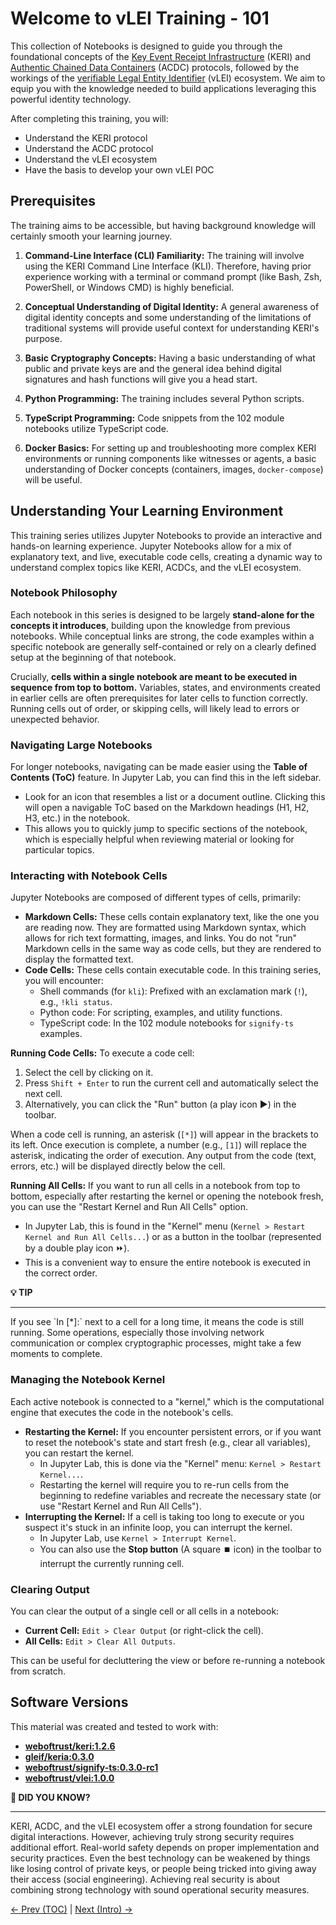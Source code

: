 # Welcome to vLEI Training - 101

This collection of Notebooks is designed to guide you through the foundational concepts of the [Key Event Receipt Infrastructure](https://trustoverip.github.io/tswg-keri-specification/) (KERI) and [Authentic Chained Data Containers](https://trustoverip.github.io/tswg-acdc-specification/) (ACDC) protocols, followed by the workings of the [verifiable Legal Entity Identifier](https://www.gleif.org/en/organizational-identity/introducing-the-verifiable-lei-vlei/introducing-the-vlei-ecosystem-governance-framework) (vLEI) ecosystem. We aim to equip you with the knowledge needed to build applications leveraging this powerful identity technology.

After completing this training, you will:
- Understand the KERI protocol
- Understand the ACDC protocol
- Understand the vLEI ecosystem
- Have the basis to develop your own vLEI POC


## Prerequisites

The training aims to be accessible, but having background knowledge will certainly smooth your learning journey.

1.  **Command-Line Interface (CLI) Familiarity:** The training will involve using the KERI Command Line Interface (KLI). Therefore, having prior experience working with a terminal or command prompt (like Bash, Zsh, PowerShell, or Windows CMD) is highly beneficial. 

2.  **Conceptual Understanding of Digital Identity:** A general awareness of digital identity concepts and some understanding of the limitations of traditional systems will provide useful context for understanding KERI's purpose.

3.  **Basic Cryptography Concepts:** Having a basic understanding of what public and private keys are and the general idea behind digital signatures and hash functions will give you a head start.

4.  **Python Programming:** The training includes several Python scripts.

5.  **TypeScript Programming:** Code snippets from the 102 module notebooks utilize TypeScript code. 

6.  **Docker Basics:** For setting up and troubleshooting more complex KERI environments or running components like witnesses or agents, a basic understanding of Docker concepts (containers, images, `docker-compose`) will be useful.

## Understanding Your Learning Environment

This training series utilizes Jupyter Notebooks to provide an interactive and hands-on learning experience. Jupyter Notebooks allow for a mix of explanatory text, and live, executable code cells, creating a dynamic way to understand complex topics like KERI, ACDCs, and the vLEI ecosystem.

### Notebook Philosophy

Each notebook in this series is designed to be largely **stand-alone for the concepts it introduces**, building upon the knowledge from previous notebooks. While conceptual links are strong, the code examples within a specific notebook are generally self-contained or rely on a clearly defined setup at the beginning of that notebook.

Crucially, **cells within a single notebook are meant to be executed in sequence from top to bottom.** Variables, states, and environments created in earlier cells are often prerequisites for later cells to function correctly. Running cells out of order, or skipping cells, will likely lead to errors or unexpected behavior.

### Navigating Large Notebooks

For longer notebooks, navigating can be made easier using the **Table of Contents (ToC)** feature. In Jupyter Lab, you can find this in the left sidebar.
* Look for an icon that resembles a list or a document outline. Clicking this will open a navigable ToC based on the Markdown headings (H1, H2, H3, etc.) in the notebook.
* This allows you to quickly jump to specific sections of the notebook, which is especially helpful when reviewing material or looking for particular topics.

### Interacting with Notebook Cells

Jupyter Notebooks are composed of different types of cells, primarily:

* **Markdown Cells:** These cells contain explanatory text, like the one you are reading now. They are formatted using Markdown syntax, which allows for rich text formatting, images, and links. You do not "run" Markdown cells in the same way as code cells, but they are rendered to display the formatted text.
* **Code Cells:** These cells contain executable code. In this training series, you will encounter:
    * Shell commands (for `kli`): Prefixed with an exclamation mark (`!`), e.g., `!kli status`.
    * Python code: For scripting, examples, and utility functions.
    * TypeScript code: In the 102 module notebooks for `signify-ts` examples.

**Running Code Cells:**
To execute a code cell:
1.  Select the cell by clicking on it.
2.  Press `Shift + Enter` to run the current cell and automatically select the next cell.
3.  Alternatively, you can click the "Run" button (a play icon ▶️) in the toolbar.

When a code cell is running, an asterisk (`[*]`) will appear in the brackets to its left. Once execution is complete, a number (e.g., `[1]`) will replace the asterisk, indicating the order of execution. Any output from the code (text, errors, etc.) will be displayed directly below the cell.

**Running All Cells:**
If you want to run all cells in a notebook from top to bottom, especially after restarting the kernel or opening the notebook fresh, you can use the "Restart Kernel and Run All Cells" option.
* In Jupyter Lab, this is found in the "Kernel" menu (`Kernel > Restart Kernel and Run All Cells...`) or as a button in the toolbar (represented by a double play icon ⏩).
* This is a convenient way to ensure the entire notebook is executed in the correct order.

<div class="alert alert-info">
<b>💡 TIP</b><hr>
If you see `In [*]:` next to a cell for a long time, it means the code is still running. Some operations, especially those involving network communication or complex cryptographic processes, might take a few moments to complete.
</div>

### Managing the Notebook Kernel

Each active notebook is connected to a "kernel," which is the computational engine that executes the code in the notebook's cells.

* **Restarting the Kernel:** If you encounter persistent errors, or if you want to reset the notebook's state and start fresh (e.g., clear all variables), you can restart the kernel.
    * In Jupyter Lab, this is done via the "Kernel" menu: `Kernel > Restart Kernel...`.
    * Restarting the kernel will require you to re-run cells from the beginning to redefine variables and recreate the necessary state (or use "Restart Kernel and Run All Cells").
* **Interrupting the Kernel:** If a cell is taking too long to execute or you suspect it's stuck in an infinite loop, you can interrupt the kernel.
    * In Jupyter Lab, use `Kernel > Interrupt Kernel`.
    * You can also use the **Stop button** (A square ⏹️ icon) in the toolbar to interrupt the currently running cell.

### Clearing Output

You can clear the output of a single cell or all cells in a notebook:
* **Current Cell:** `Edit > Clear Output` (or right-click the cell).
* **All Cells:** `Edit > Clear All Outputs`.

This can be useful for decluttering the view or before re-running a notebook from scratch.


## Software Versions

This material was created and tested to work with:

- **[weboftrust/keri:1.2.6](https://github.com/WebOfTrust/keripy/releases/tag/1.2.6)**
- **[gleif/keria:0.3.0](https://github.com/GLEIF-IT/keria/releases/tag/0.3.0)**
- **[weboftrust/signify-ts:0.3.0-rc1](https://www.npmjs.com/package/signify-ts)**
- **[weboftrust/vlei:1.0.0](https://github.com/WebOfTrust/vLEI/releases/tag/1.0.0)**

<div class="alert alert-info">
  <b>🧩 DID YOU KNOW?</b><hr>
KERI, ACDC, and the vLEI ecosystem offer a strong foundation for secure digital interactions. However, achieving truly strong security requires additional effort. Real-world safety depends on proper implementation and security practices. Even the best technology can be weakened by things like losing control of private keys, or people being tricked into giving away their access (social engineering). Achieving real security is about combining strong technology with sound operational security measures.
</div>







[<- Prev (TOC)](000_Table_of_Contents.ipynb) | [Next (Intro) ->](101_07_Introduction_to-KERI_ACDC_and_vLEI.ipynb)
